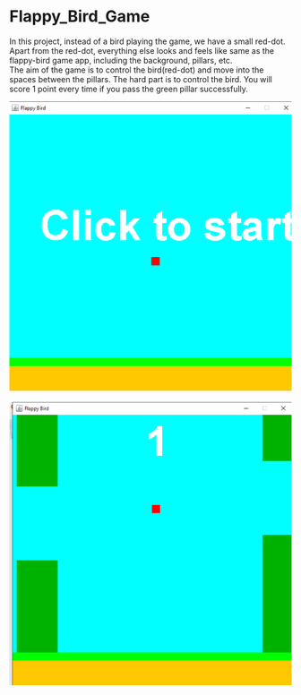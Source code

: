 # Flappy_Bird_Game<br>

In this project, instead of a bird playing the game, we have a small red-dot. Apart from the red-dot, everything else looks and feels like same as the flappy-bird game app, including the background, pillars, etc.<br>
The aim of the game is to control the bird(red-dot) and move into the spaces between the pillars. The hard part is to control the bird. You will score 1 point every time if you pass the green pillar successfully. <br>

![image](https://github.com/Gayatr12/Flappy_Bird_Game/blob/master/Screenshot%20(17).png)<br><br>
![image](https://github.com/Gayatr12/Flappy_Bird_Game/blob/master/Screenshot%20(19).png)
